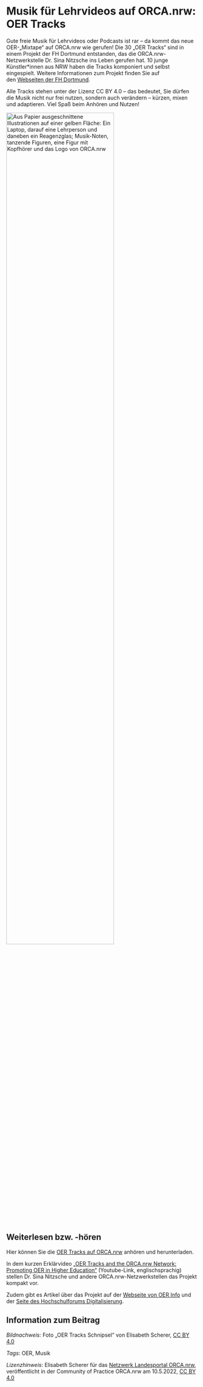 # Musik für Lehrvideos auf ORCA.nrw: OER Tracks

Gute freie Musik für Lehrvideos oder Podcasts ist rar – da kommt das neue OER-„Mixtape“ auf ORCA.nrw wie gerufen! Die 30 „OER Tracks“ sind in einem Projekt der FH Dortmund entstanden, das die ORCA.nrw-Netzwerkstelle Dr. Sina Nitzsche ins Leben gerufen hat. 10 junge Künstler\*innen aus NRW haben die Tracks komponiert und selbst eingespielt. Weitere Informationen zum Projekt finden Sie auf den [Webseiten der FH Dortmund](https://www.fh-dortmund.de/news/oer-tracks-die-sounds-der-lehre.php).

Alle Tracks stehen unter der Lizenz CC BY 4.0 – das bedeutet, Sie dürfen die Musik nicht nur frei nutzen, sondern auch verändern – kürzen, mixen und adaptieren. Viel Spaß beim Anhören und Nutzen! 

<img src="https://github.com/lindahalm-hsbi/infOERmiert/assets/148337008/801af9f2-5089-44f6-9ff7-25cb3947a896" alt="Aus Papier ausgeschnittene Illustrationen auf einer gelben Fläche: Ein Laptop, darauf eine Lehrperson und daneben ein Reagenzglas; Musik-Noten, tanzende Figuren, eine Figur mit Kopfhörer und das Logo von ORCA.nrw" title="OER Tracks Schnipsel" caption="Foto OER Tracks Schnipsel von Elisabeth Scherer" width="75%"/> 

## Weiterlesen bzw. -hören

Hier können Sie die [OER Tracks auf ORCA.nrw](https://www.orca.nrw/oer-support/oer-tracks) anhören und herunterladen.

In dem kurzen Erklärvideo [„OER Tracks and the ORCA.nrw Network: Promoting OER in Higher Education“](https://www.youtube.com/watch?v=H5Zbo5Cyo_M "Youtube-Link") (Youtube-Link, englischsprachig) stellen Dr. Sina Nitzsche und andere ORCA.nrw-Netzwerkstellen das Projekt kompakt vor.

Zudem gibt es Artikel über das Projekt auf der [Webseite von OER Info](https://open-educational-resources.de/die-oer-tracks/) und der [Seite des Hochschulforums Digitalisierung](https://hochschulforumdigitalisierung.de/blog/oer-tracks-bedarfsgerechte-musik-fuer-die-digitale-lehre-durch-diy/).


## Information zum Beitrag

*Bildnachweis:* Foto „OER Tracks Schnipsel“ von Elisabeth Scherer, <a href="https://creativecommons.org/licenses/by/4.0/" target="_blank">CC BY 4.0</a>

 *Tags*: OER, Musik

 *Lizenzhinweis*: Elisabeth Scherer für das <a href="http://www.orca.nrw/ueber-uns/netzwerk" target="_blank">Netzwerk Landesportal ORCA.nrw</a>, veröffentlicht in der Community of Practice ORCA.nrw am 10.5.2022, <a href="https://creativecommons.org/licenses/by/4.0/" target="_blank">CC BY 4.0</a>



